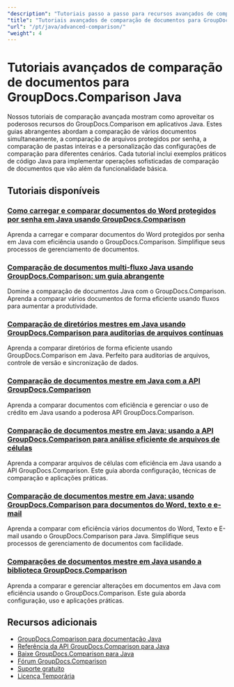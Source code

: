 ```yaml
---
"description": "Tutoriais passo a passo para recursos avançados de comparação, incluindo comparação de vários documentos, configurações de comparação e documentos protegidos."
"title": "Tutoriais avançados de comparação de documentos para GroupDocs.Comparison Java"
"url": "/pt/java/advanced-comparison/"
"weight": 4
---
```


# Tutoriais avançados de comparação de documentos para GroupDocs.Comparison Java

Nossos tutoriais de comparação avançada mostram como aproveitar os poderosos recursos do GroupDocs.Comparison em aplicativos Java. Estes guias abrangentes abordam a comparação de vários documentos simultaneamente, a comparação de arquivos protegidos por senha, a comparação de pastas inteiras e a personalização das configurações de comparação para diferentes cenários. Cada tutorial inclui exemplos práticos de código Java para implementar operações sofisticadas de comparação de documentos que vão além da funcionalidade básica.

## Tutoriais disponíveis

### [Como carregar e comparar documentos do Word protegidos por senha em Java usando GroupDocs.Comparison](./groupdocs-compare-protected-word-documents-java/)
Aprenda a carregar e comparar documentos do Word protegidos por senha em Java com eficiência usando o GroupDocs.Comparison. Simplifique seus processos de gerenciamento de documentos.

### [Comparação de documentos multi-fluxo Java usando GroupDocs.Comparison: um guia abrangente](./java-groupdocs-comparison-multi-stream-document-guide/)
Domine a comparação de documentos Java com o GroupDocs.Comparison. Aprenda a comparar vários documentos de forma eficiente usando fluxos para aumentar a produtividade.

### [Comparação de diretórios mestres em Java usando GroupDocs.Comparison para auditorias de arquivos contínuas](./master-directory-comparison-java-groupdocs-comparison/)
Aprenda a comparar diretórios de forma eficiente usando GroupDocs.Comparison em Java. Perfeito para auditorias de arquivos, controle de versão e sincronização de dados.

### [Comparação de documentos mestre em Java com a API GroupDocs.Comparison](./master-document-comparison-java-groupdocs-api/)
Aprenda a comparar documentos com eficiência e gerenciar o uso de crédito em Java usando a poderosa API GroupDocs.Comparison.

### [Comparação de documentos mestre em Java: usando a API GroupDocs.Comparison para análise eficiente de arquivos de células](./groupdocs-comparison-java-api-document-comparison/)
Aprenda a comparar arquivos de células com eficiência em Java usando a API GroupDocs.Comparison. Este guia aborda configuração, técnicas de comparação e aplicações práticas.

### [Comparação de documentos mestre em Java: usando GroupDocs.Comparison para documentos do Word, texto e e-mail](./master-document-comparison-java-groupdocs/)
Aprenda a comparar com eficiência vários documentos do Word, Texto e E-mail usando o GroupDocs.Comparison para Java. Simplifique seus processos de gerenciamento de documentos com facilidade.

### [Comparações de documentos mestre em Java usando a biblioteca GroupDocs.Comparison](./master-java-document-comparisons-groupdocs/)
Aprenda a comparar e gerenciar alterações em documentos em Java com eficiência usando o GroupDocs.Comparison. Este guia aborda configuração, uso e aplicações práticas.

## Recursos adicionais

- [GroupDocs.Comparison para documentação Java](https://docs.groupdocs.com/comparison/java/)
- [Referência da API GroupDocs.Comparison para Java](https://reference.groupdocs.com/comparison/java/)
- [Baixe GroupDocs.Comparison para Java](https://releases.groupdocs.com/comparison/java/)
- [Fórum GroupDocs.Comparison](https://forum.groupdocs.com/c/comparison)
- [Suporte gratuito](https://forum.groupdocs.com/)
- [Licença Temporária](https://purchase.groupdocs.com/temporary-license/)